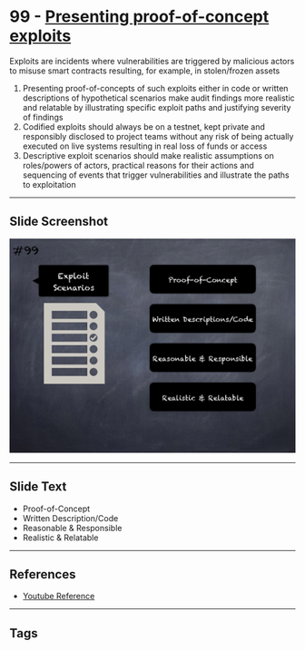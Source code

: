 
# 99 - [Presenting proof-of-concept exploits](./Presenting%20proof-of-concept%20exploits.md)

Exploits are incidents where vulnerabilities are triggered by malicious actors to misuse smart contracts resulting, for example, in stolen/frozen assets 

1. Presenting proof-of-concepts of such exploits either in code or written descriptions of hypothetical scenarios make audit findings more realistic and relatable by illustrating specific exploit paths and justifying severity of findings
2. Codified exploits should always be on a testnet, kept private and responsibly disclosed to project teams without any risk of being actually executed on live systems resulting in real loss of funds or access
3. Descriptive exploit scenarios should make realistic assumptions on roles/powers of actors, practical reasons for their actions and sequencing of events that trigger vulnerabilities and illustrate the paths to exploitation
___
## Slide Screenshot
![099.png](../../images/6.%20Audit%20Techniques%20and%20Tools%20101/099.png)
___
## Slide Text
- Proof-of-Concept
- Written Description/Code
- Reasonable & Responsible
- Realistic & Relatable
___
## References
- [Youtube Reference](https://youtu.be/dgITqd3mkDk?t=1912)
___
## Tags
